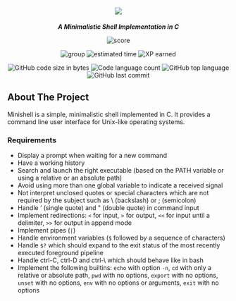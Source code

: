 <h1 align="center">
	<img src="https://github.com/lkilpela/42-project-badges/blob/main/badges/minishelle.png" />

</h1>

<p align="center">
	<b><i>A Minimalistic Shell Implementation in C</i></b><br>
</p>

<p align="center">
    <img alt="score" src="https://img.shields.io/badge/score-0%2F100-brightgreen" />
<p align="center">
    <img alt="group" src="https://img.shields.io/badge/group-yellow" />
    <img alt="estimated time" src="https://img.shields.io/badge/estimation-210%20hours-blue" />
    <img alt="XP earned" src="https://img.shields.io/badge/XP-2814-orange" />
<p align="center">
	<img alt="GitHub code size in bytes" src="https://img.shields.io/github/languages/code-size/lkilpela/pipex?color=lightblue" />
	<img alt="Code language count" src="https://img.shields.io/github/languages/count/lkilpela/philosophers?color=yellow" />
	<img alt="GitHub top language" src="https://img.shields.io/github/languages/top/lkilpela/philosophers?color=blue" />
	<img alt="GitHub last commit" src="https://img.shields.io/github/last-commit/lkilpela/philosophers?color=green" />
</p>

## About The Project

Minishell is a simple, minimalistic shell implemented in C. It provides a command line user interface for Unix-like operating systems.

### Requirements
- Display a prompt when waiting for a new command
- Have a working history
- Search and launch the right executable (based on the PATH variable or using a relative or an absolute path)
- Avoid using more than one global variable to indicate a received signal
- Not interpret unclosed quotes or special characters which are not required by the subject such as \ (backslash) or ; (semicolon)
- Handle ’ (single quote) and " (double quote) in command input
- Implement redirections: `<` for input, `>` for output, `<<` for input until a delimiter, `>>` for output in append mode
- Implement pipes (`|`)
- Handle environment variables (`$` followed by a sequence of characters)
- Handle `$?` which should expand to the exit status of the most recently executed foreground pipeline
- Handle ctrl-C, ctrl-D and ctrl-\ which should behave like in bash
- Implement the following builtins: `echo` with option `-n`, `cd` with only a relative or absolute path, `pwd` with no options, `export` with no options, `unset` with no options, `env` with no options or arguments, `exit` with no options